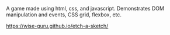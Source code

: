 A game made using html, css, and javascript. Demonstrates DOM manipulation and events, CSS grid, flexbox, etc.

https://wise-guru.github.io/etch-a-sketch/